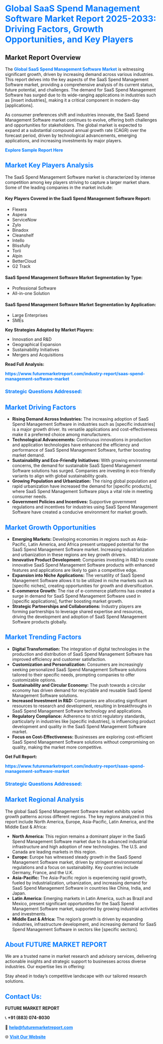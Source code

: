 <h1 style="color: #007BFF;">Global SaaS Spend Management Software Market Report 2025-2033: Driving Factors, Growth Opportunities, and Key Players</h1>

<section id="overview">
<h2>Market Report Overview</h2>
<p>The <a href="https://www.futuremarketreport.com/industry-report/saas-spend-management-software-market" style="color: #007BFF; text-decoration: none;"><strong>Global SaaS Spend Management Software Market</strong></a> is witnessing significant growth, driven by increasing demand across various industries. This report delves into the key aspects of the SaaS Spend Management Software market, providing a comprehensive analysis of its current status, future potential, and challenges. The demand for SaaS Spend Management Software has surged due to its wide-ranging applications in industries such as [insert industries], making it a critical component in modern-day [applications].</p>
<p>As consumer preferences shift and industries innovate, the SaaS Spend Management Software market continues to evolve, offering both challenges and opportunities for stakeholders. The global market is expected to expand at a substantial compound annual growth rate (CAGR) over the forecast period, driven by technological advancements, emerging applications, and increasing investments by major players.</p>
</section>

<section id="overview">
<p><a href="https://www.futuremarketreport.com/request-sample/reportId=27959" style="color: #007BFF; text-decoration: none;"><strong>Explore Sample Report Here</strong></a></p>
</section>

<section id="key-players">
<h2 style="color: #007BFF;">Market Key Players Analysis</h2>
<p>The SaaS Spend Management Software market is characterized by intense competition among key players striving to capture a larger market share. Some of the leading companies in the market include:</p>
<h4>Key Players Covered in the SaaS Spend Management Software Report:</h4>
<ul><li>Flexera</li><li>Aspera</li><li>ServiceNow</li><li>Zylo</li><li>Binadox</li><li>Cleanshelf</li><li>Intello</li><li>Blissfully</li><li>Torii</li><li>Alpin</li><li>BetterCloud</li><li>G2 Track</li></ul>
<h4>SaaS Spend Management Software Market Segmentation by Type:</h4>
<ul><li>Professional Software</li><li>All-in-one Solution</li></ul>

<h4>SaaS Spend Management Software Market Segmentation by Application:</h4>
<ul><li>Large Enterprises</li><li>SMEs</li></ul>
<p><strong>Key Strategies Adopted by Market Players:</strong></p>
<ul>
<li>Innovation and R&D</li>
<li>Geographical Expansion</li>
<li>Sustainability Initiatives</li>
<li>Mergers and Acquisitions</li>
</ul>
</section>

<section>
<p><strong>Read Full Analysis: </strong></p><a href="https://www.futuremarketreport.com/industry-report/saas-spend-management-software-market" style="color: #007BFF; text-decoration: none;"><strong>https://www.futuremarketreport.com/industry-report/saas-spend-management-software-market</strong></a>
<h3 style="color: #007BFF;">Strategic Questions Addressed:</h3>
</section>

<section id="driving-factors">
<h2 style="color: #007BFF;">Market Driving Factors</h2>
<ul>
<li><strong>Rising Demand Across Industries:</strong> The increasing adoption of SaaS Spend Management Software in industries such as [specific industries] is a major growth driver. Its versatile applications and cost-effectiveness make it a preferred choice among manufacturers.</li>
<li><strong>Technological Advancements:</strong> Continuous innovations in production and application technologies have enhanced the efficiency and performance of SaaS Spend Management Software, further boosting market demand.</li>
<li><strong>Sustainability and Eco-Friendly Initiatives:</strong> With growing environmental concerns, the demand for sustainable SaaS Spend Management Software solutions has surged. Companies are investing in eco-friendly variants to align with global sustainability goals.</li>
<li><strong>Growing Population and Urbanization:</strong> The rising global population and rapid urbanization have increased the demand for [specific products], where SaaS Spend Management Software plays a vital role in meeting consumer needs.</li>
<li><strong>Government Policies and Incentives:</strong> Supportive government regulations and incentives for industries using SaaS Spend Management Software have created a conducive environment for market growth.</li>
</ul>
</section>

<section id="growth-opportunities">
<h2 style="color: #007BFF;">Market Growth Opportunities</h2>
<ul>
<li><strong>Emerging Markets:</strong> Developing economies in regions such as Asia-Pacific, Latin America, and Africa present untapped potential for the SaaS Spend Management Software market. Increasing industrialization and urbanization in these regions are key growth drivers.</li>
<li><strong>Innovative Product Development:</strong> Companies investing in R&D to create innovative SaaS Spend Management Software products with enhanced features and applications are likely to gain a competitive edge.</li>
<li><strong>Expansion into Niche Applications:</strong> The versatility of SaaS Spend Management Software allows it to be utilized in niche markets such as [specific niches], creating opportunities for growth and diversification.</li>
<li><strong>E-commerce Growth:</strong> The rise of e-commerce platforms has created a surge in demand for SaaS Spend Management Software used in [specific applications], further boosting market growth.</li>
<li><strong>Strategic Partnerships and Collaborations:</strong> Industry players are forming partnerships to leverage shared expertise and resources, driving the development and adoption of SaaS Spend Management Software products globally.</li>
</ul>
</section>

<section id="trending-factors">
<h2 style="color: #007BFF;">Market Trending Factors</h2>
<ul>
<li><strong>Digital Transformation:</strong> The integration of digital technologies in the production and distribution of SaaS Spend Management Software has improved efficiency and customer satisfaction.</li>
<li><strong>Customization and Personalization:</strong> Consumers are increasingly seeking personalized SaaS Spend Management Software solutions tailored to their specific needs, prompting companies to offer customizable options.</li>
<li><strong>Sustainability and Circular Economy:</strong> The push towards a circular economy has driven demand for recyclable and reusable SaaS Spend Management Software solutions.</li>
<li><strong>Increased Investment in R&D:</strong> Companies are allocating significant resources to research and development, resulting in breakthroughs in SaaS Spend Management Software technology and applications.</li>
<li><strong>Regulatory Compliance:</strong> Adherence to strict regulatory standards, particularly in industries like [specific industries], is influencing product development and quality in the SaaS Spend Management Software market.</li>
<li><strong>Focus on Cost-Effectiveness:</strong> Businesses are exploring cost-efficient SaaS Spend Management Software solutions without compromising on quality, making the market more competitive.</li>
</ul>
</section>

<section>
<p><strong>Get Full Report: </strong></p><a href="https://www.futuremarketreport.com/industry-report/saas-spend-management-software-market" style="color: #007BFF; text-decoration: none;"><strong>https://www.futuremarketreport.com/industry-report/saas-spend-management-software-market</strong></a>
<h3 style="color: #007BFF;">Strategic Questions Addressed:</h3>
</section>


<section id="regional-analysis">
<h2 style="color: #007BFF;">Market Regional Analysis</h2>
<p>The global SaaS Spend Management Software market exhibits varied growth patterns across different regions. The key regions analyzed in this report include North America, Europe, Asia-Pacific, Latin America, and the Middle East & Africa:</p>
<ul>
<li><strong>North America:</strong> This region remains a dominant player in the SaaS Spend Management Software market due to its advanced industrial infrastructure and high adoption of new technologies. The U.S. and Canada are leading markets in this region.</li>
<li><strong>Europe:</strong> Europe has witnessed steady growth in the SaaS Spend Management Software market, driven by stringent environmental regulations and a focus on sustainability. Key countries include Germany, France, and the U.K.</li>
<li><strong>Asia-Pacific:</strong> The Asia-Pacific region is experiencing rapid growth, fueled by industrialization, urbanization, and increasing demand for SaaS Spend Management Software in countries like China, India, and Japan.</li>
<li><strong>Latin America:</strong> Emerging markets in Latin America, such as Brazil and Mexico, present significant opportunities for the SaaS Spend Management Software market, supported by growing industrial activities and investments.</li>
<li><strong>Middle East & Africa:</strong> The region’s growth is driven by expanding industries, infrastructure development, and increasing demand for SaaS Spend Management Software in sectors like [specific sectors].</li>
</ul>
</section>

<footer>
<h2 style="color: #007BFF;">About FUTURE MARKET REPORT</h2>
<p>We are a trusted name in market research and advisory services, delivering actionable insights and strategic support to businesses across diverse industries. Our expertise lies in offering:</p>

<p>Stay ahead in today’s competitive landscape with our tailored research solutions.</p>

<h2 style="color: #007BFF;">Contact Us:</h2>
<p><strong>FUTURE MARKET REPORT</strong></p>
<p>📞 <strong>+91 (883) 074-8030</strong></p>
<p>📧 <strong><a href="mailto:help@futuremarketreport.com" style="color: #007BFF;">help@futuremarketreport.com</a></strong></p>
<p>🌐 <strong><a href="https://www.futuremarketreport.com/" style="color: #007BFF;">Visit Our Website</a></strong></p>
</footer>